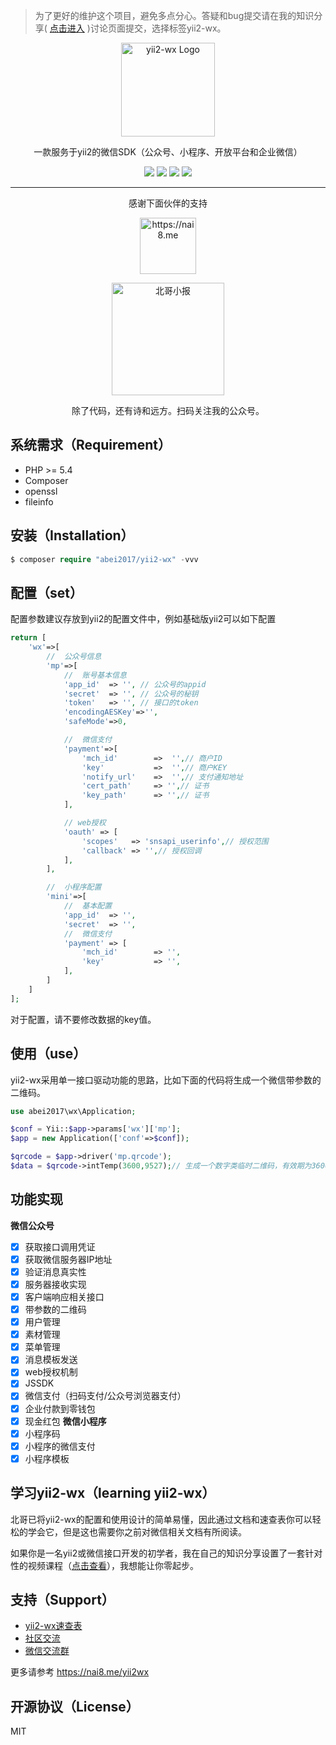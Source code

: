 > 为了更好的维护这个项目，避免多点分心。答疑和bug提交请在我的知识分享( [点击进入](http://nai8.me/forum/index.html?tag=108) )讨论页面提交，选择标签yii2-wx。

<p align="center">
    <a href="https://nai8.me/yii2wx">
        <img src="https://nai8.me/images/yii2-wx-logo.png" height="150" alt="yii2-wx Logo"/>
    </a>
</p>
<p align="center">
    一款服务于yii2的微信SDK（公众号、小程序、开放平台和企业微信）
</p>
<p align="center">
    <img class="latest_stable_version_img" src="https://poser.pugx.org/abei2017/yii2-wx/v/stable">
    <img class="total_img" src="https://poser.pugx.org/abei2017/yii2-wx/downloads">
    <img class="latest_unstable_version_img" src="https://poser.pugx.org/abei2017/yii2-wx/v/unstable">
    <img class="license_img" src="https://poser.pugx.org/abei2017/yii2-wx/license">
</p>

<hr/>

<p align="center">
    感谢下面伙伴的支持
</p>
<p align="center">
    <a href="https://nai8.me">
        <img src="https://nai8.me/images/logo.png" height="90" alt="https://nai8.me"/>
    </a>
</p>
<p align="center">
    <img src="https://nai8.me/images/qrcodes/xiaobao-qrcode.jpg" height="180" alt="北哥小报"/>
</p>
<p align="center">
    除了代码，还有诗和远方。扫码关注我的公众号。
</p>

## 系统需求（Requirement）
- PHP >= 5.4
- Composer
- openssl
- fileinfo

## 安装（Installation）
```php
$ composer require "abei2017/yii2-wx" -vvv
```

## 配置（set）
配置参数建议存放到yii2的配置文件中，例如基础版yii2可以如下配置
```php
return [
    'wx'=>[
        //  公众号信息
        'mp'=>[
            //  账号基本信息
            'app_id'  => '', // 公众号的appid
            'secret'  => '', // 公众号的秘钥
            'token'   => '', // 接口的token
            'encodingAESKey'=>'',
            'safeMode'=>0,

            //  微信支付
            'payment'=>[
                'mch_id'        =>  '',// 商户ID
                'key'           =>  '',// 商户KEY
                'notify_url'    =>  '',// 支付通知地址
                'cert_path'     => '',// 证书
                'key_path'      => '',// 证书
            ],

            // web授权
            'oauth' => [
                'scopes'   => 'snsapi_userinfo',// 授权范围
                'callback' => '',// 授权回调
            ],
        ],

        //  小程序配置
        'mini'=>[
            //  基本配置
            'app_id'  => '', 
            'secret'  => '',
            //  微信支付
            'payment' => [
                'mch_id'        => '',
                'key'           => '',
            ],
        ]
    ]
];
```
对于配置，请不要修改数据的key值。

## 使用（use）
yii2-wx采用单一接口驱动功能的思路，比如下面的代码将生成一个微信带参数的二维码。

```php
use abei2017\wx\Application;

$conf = Yii::$app->params['wx']['mp'];
$app = new Application(['conf'=>$conf]);

$qrcode = $app->driver('mp.qrcode');
$data = $qrcode->intTemp(3600,9527);// 生成一个数字类临时二维码，有效期为3600秒
```

## 功能实现
**微信公众号**
- [x] 获取接口调用凭证
- [x] 获取微信服务器IP地址
- [x] 验证消息真实性
- [x] 服务器接收实现
- [x] 客户端响应相关接口
- [x] 带参数的二维码
- [x] 用户管理
- [x] 素材管理
- [x] 菜单管理
- [x] 消息模板发送
- [x] web授权机制
- [x] JSSDK
- [x] 微信支付（扫码支付/公众号浏览器支付）
- [x] 企业付款到零钱包
- [x] 现金红包
**微信小程序**
- [x] 小程序码
- [x] 小程序的微信支付
- [x] 小程序模板

## 学习yii2-wx（learning yii2-wx）
北哥已将yii2-wx的配置和使用设计的简单易懂，因此通过文档和速查表你可以轻松的学会它，但是这也需要你之前对微信相关文档有所阅读。

如果你是一名yii2或微信接口开发的初学者，我在自己的知识分享设置了一套针对性的视频课程（<a href="http://nai8.me/book/view.html?id=24" target="_blank">点击查看</a>），我想能让你零起步。

## 支持（Support）
- [yii2-wx速查表](https://nai8.me/tool/sc.html?id=2)
- [社区交流](https://nai8.me/forum/index.html?tags=108)
- [微信交流群](https://nai8.me/site/qun.html)

更多请参考 https://nai8.me/yii2wx

## 开源协议（License）
MIT